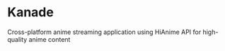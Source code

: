 # Kanade
Cross-platform anime streaming application using HiAnime API for high-quality anime content
